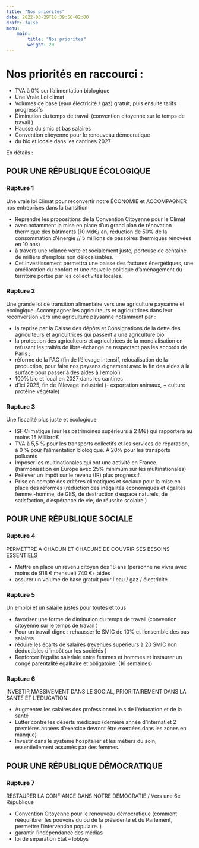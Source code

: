 ```yaml
---
title: "Nos priorites"
date: 2022-03-29T10:39:56+02:00
draft: false
menu:
    main:
        title: "Nos priorites"
        weight: 20
---
```


# Nos priorités en raccourci :

- TVA à 0% sur l’alimentation biologique
- Une Vraie Loi climat
- Volumes de base (eau/ électricité / gaz) gratuit, puis ensuite tarifs progressifs
- Diminution du temps de travail (convention citoyenne sur le temps de travail )
- Hausse du smic et bas salaires
- Convention citoyenne pour le renouveau démocratique
- du bio et locale dans les cantines 2027

En détails :

## POUR UNE RÉPUBLIQUE __ÉCOLOGIQUE__
### Rupture 1

Une vraie loi Climat pour reconvertir notre ÉCONOMIE et ACCOMPAGNER nos entreprises dans la transition

- Reprendre les propositions de la Convention Citoyenne pour le Climat
- avec notamment la mise en place d’un grand plan de rénovation thermique des bâtiments (10 Md€/ an, réduction de 50% de la consommation d’énergie // 5 millions de passoires thermiques rénovées en 10 ans)
- à travers une relance verte et socialement juste, porteuse de centaine de milliers d’emplois non délocalisables.
- Cet investissement permettra une baisse des factures énergétiques, une amélioration du confort et une nouvelle politique d’aménagement du territoire portée par les collectivités locales.

### Rupture 2
Une grande loi de transition alimentaire vers une agriculture paysanne et écologique.
Accompagner les agriculteurs et agricultrices dans leur reconversion vers une agriculture paysanne notamment par :

- la reprise par la Caisse des dépôts et Consignations de la dette des agriculteurs et agricultrices qui passent à une agriculture bio
- la protection des agriculteurs et agricultrices de la mondialisation en refusant les traités de libre-échange ne respectant pas les accords de Paris ;
- réforme de la PAC (fin de l’élevage intensif, relocalisation de la production, pour faire nos paysans dignement avec la fin des aides à la surface pour passer à des aides à l’emploi)
- 100% bio et local en 2027 dans les cantines
- d’ici 2025, fin de l’élevage industriel (- exportation animaux, + culture protéine végétale)

### Rupture 3
Une fiscalité plus juste et écologique

- ISF Climatique (sur les patrimoines supérieurs à 2 M€) qui rapportera au moins 15 Milliard€
- TVA à 5,5 % pour les transports collectifs et les services de réparation, à 0 % pour l’alimentation biologique. À 20% pour les transports polluants
- Imposer les multinationales qui ont une activité en France. (harmonisation en Europe avec 25% minimum sur les multinationales)
- Prélever un impôt sur le revenu (IR) plus progressif.
- Prise en compte des critères climatiques et sociaux pour la mise en place des réformes (réduction des inégalités économiques et égalités femme -homme, de GES, de destruction d’espace naturels, de satisfaction, d’espérance de vie, de réussite scolaire )

## POUR UNE RÉPUBLIQUE __SOCIALE__
### Rupture 4

PERMETTRE À CHACUN ET CHACUNE DE COUVRIR SES BESOINS ESSENTIELS

- Mettre en place un revenu citoyen dès 18 ans (personne ne vivra avec moins de 918 € mensuel) 740 €+ aides
- assurer un volume de base gratuit pour l'eau / gaz / électricité.

### Rupture 5
Un emploi et un salaire justes pour toutes et tous

- favoriser une forme de diminution du temps de travail (convention citoyenne sur le temps de travail )
- Pour un travail digne : rehausser le SMIC de 10% et l’ensemble des bas salaires
- réduire les écarts de salaires (revenues supérieurs à 20 SMIC non déductibles d’impôt sur les sociétés )
- Renforcer l’égalité salariale entre femmes et hommes et instaurer un congé parentalité égalitaire et obligatoire. (16 semaines)

### Rupture 6

INVESTIR MASSIVEMENT DANS LE SOCIAL, PRIORITAIREMENT DANS LA SANTÉ ET L'ÉDUCATION

- Augmenter les salaires des professionnel.le.s de l'éducation et de la santé
- Lutter contre les déserts médicaux (dernière année d’internat et 2 premières années d’exercice devront être exercées dans les zones en manque)
- Investir dans le système hospitalier et les métiers du soin, essentiellement assumés par des femmes.

## POUR UNE RÉPUBLIQUE __DÉMOCRATIQUE__
### Rupture 7

RESTAURER LA CONFIANCE DANS NOTRE DÉMOCRATIE / Vers une 6e République

- Convention Citoyenne pour le renouveau démocratique (comment rééquilibrer les pouvoirs du ou de la présidente et du Parlement, permettre l’intervention populaire..)
- garantir l’indépendance des médias
- loi de séparation Etat – lobbys